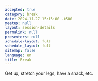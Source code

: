 ```yaml
---
accepted: true
category: break
date: 2024-11-27 15:15:00 -0500
meetup: null
layout: session-details
permalink: null
presenters: null
schedule-layout: full
schedule_layout: full
sitemap: false
language: en
title: Break
---
```


Get up, stretch your legs, have a snack, etc.
